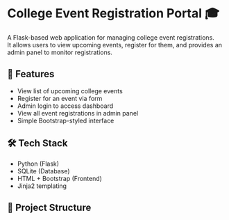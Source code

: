 # College Event Registration Portal 🎓

A Flask-based web application for managing college event registrations.  
It allows users to view upcoming events, register for them, and provides an admin panel to monitor registrations.

## 🚀 Features

- View list of upcoming college events
- Register for an event via form
- Admin login to access dashboard
- View all event registrations in admin panel
- Simple Bootstrap-styled interface

## 🛠 Tech Stack

- Python (Flask)
- SQLite (Database)
- HTML + Bootstrap (Frontend)
- Jinja2 templating

## 📂 Project Structure


